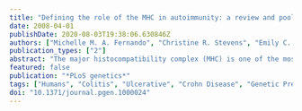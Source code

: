 ```yaml
---
title: "Defining the role of the MHC in autoimmunity: a review and pooled analysis"
date: 2008-04-01
publishDate: 2020-08-03T19:38:06.630846Z
authors: ["Michelle M. A. Fernando", "Christine R. Stevens", "Emily C. Walsh", "Philip L. De Jager", "Philippe Goyette", "Robert M. Plenge", "Timothy J. Vyse", "John D. Rioux"]
publication_types: ["2"]
abstract: "The major histocompatibility complex (MHC) is one of the most extensively studied regions in the human genome because of the association of variants at this locus with autoimmune, infectious, and inflammatory diseases. However, identification of causal variants within the MHC for the majority of these diseases has remained difficult due to the great variability and extensive linkage disequilibrium (LD) that exists among alleles throughout this locus, coupled with inadequate study design whereby only a limited subset of about 20 from a total of approximately 250 genes have been studied in small cohorts of predominantly European origin. We have performed a review and pooled analysis of the past 30 years of research on the role of the MHC in six genetically complex disease traits - multiple sclerosis (MS), type 1 diabetes (T1D), systemic lupus erythematosus (SLE), ulcerative colitis (UC), Crohn's disease (CD), and rheumatoid arthritis (RA) - in order to consolidate and evaluate the current literature regarding MHC genetics in these common autoimmune and inflammatory diseases. We corroborate established MHC disease associations and identify predisposing variants that previously have not been appreciated. Furthermore, we find a number of interesting commonalities and differences across diseases that implicate both general and disease-specific pathogenetic mechanisms in autoimmunity."
featured: false
publication: "*PLoS genetics*"
tags: ["Humans", "Colitis", "Ulcerative", "Crohn Disease", "Genetic Predisposition to Disease", "Alleles", "Haplotypes", "Major Histocompatibility Complex", "Autoimmunity", "Linkage Disequilibrium", "Lupus Erythematosus", "Systemic", "Arthritis", "Rheumatoid", "Diabetes Mellitus", "Type 1", "Multiple Sclerosis"]
doi: "10.1371/journal.pgen.1000024"
---
```


